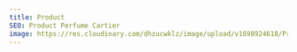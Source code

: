 ```yaml
---
title: Product
SEO: Product Perfume Cartier
image: https://res.cloudinary.com/dhzucwklz/image/upload/v1698924618/Products/DSC_8459_high_key_bw_ljwij0.jpg
---
```

